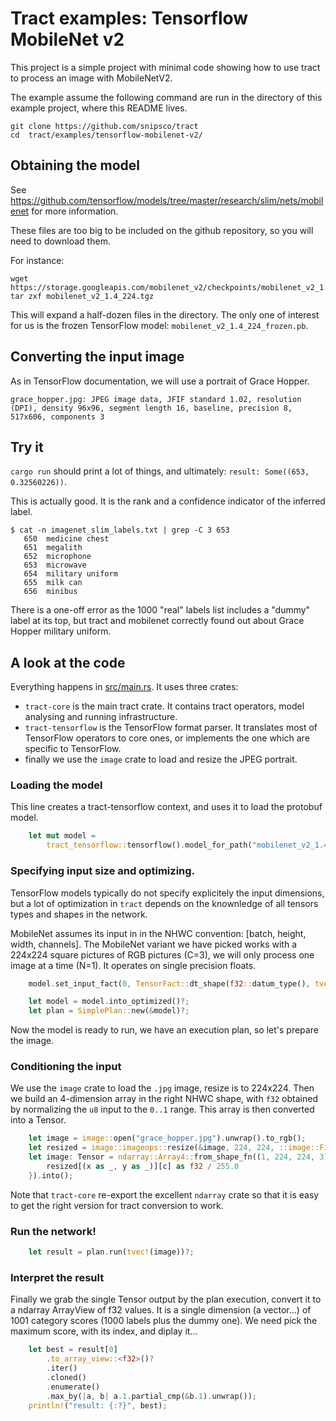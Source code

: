 # Tract examples: Tensorflow MobileNet v2

This project is a simple project with minimal code showing how to use tract to
process an image with MobileNetV2.

The example assume the following command are run in the directory of this
example project, where this README lives.

```
git clone https://github.com/snipsco/tract
cd  tract/examples/tensorflow-mobilenet-v2/
```

## Obtaining the model 

See https://github.com/tensorflow/models/tree/master/research/slim/nets/mobilenet for more information.

These files are too big to be included on the github repository, so you will need to download them.

For instance:

```
wget https://storage.googleapis.com/mobilenet_v2/checkpoints/mobilenet_v2_1.4_224.tgz
tar zxf mobilenet_v2_1.4_224.tgz
```

This will expand a half-dozen files in the directory. The only one of interest for us is the frozen TensorFlow model: `mobilenet_v2_1.4_224_frozen.pb`.

## Converting the input image

As in TensorFlow documentation, we will use a portrait of Grace Hopper.

```
grace_hopper.jpg: JPEG image data, JFIF standard 1.02, resolution (DPI), density 96x96, segment length 16, baseline, precision 8, 517x606, components 3
```

## Try it

`cargo run` should print a lot of things, and ultimately: `result: Some((653, 0.32560226))`.

This is actually good. It is the rank and a confidence indicator of the
inferred label.

```
$ cat -n imagenet_slim_labels.txt | grep -C 3 653
   650  medicine chest
   651  megalith
   652  microphone
   653  microwave
   654  military uniform
   655  milk can
   656  minibus
```

There is a one-off error as the 1000 "real" labels list includes a "dummy"
label at its top, but tract and mobilenet correctly found out about Grace
Hopper military uniform.

## A look at the code

Everything happens in [src/main.rs](src/main.rs). It uses three crates:

* `tract-core` is the main tract crate. It contains tract operators, model
    analysing and running infrastructure.
* `tract-tensorflow` is the TensorFlow format parser. It translates most of
    TensorFlow operators to core ones, or implements the one which are specific
    to TensorFlow.
* finally we use the `image` crate to load and resize the JPEG portrait.


### Loading the model

This line creates a tract-tensorflow context, and uses it to load the protobuf model.

```rust
    let mut model =
        tract_tensorflow::tensorflow().model_for_path("mobilenet_v2_1.4_224_frozen.pb")?;
```

### Specifying input size and optimizing.

TensorFlow models typically do not specify explicitely the input dimensions,
but a lot of optimization in `tract` depends on the knownledge of all tensors
types and shapes in the network.

MobileNet assumes its input in in the NHWC convention: [batch, height, width,
channels]. The MobileNet variant we have picked works with a 224x224 square
pictures of RGB pictures (C=3), we will only process one image at a time (N=1).
It operates on single precision floats.

```rust
    model.set_input_fact(0, TensorFact::dt_shape(f32::datum_type(), tvec!(1, 224, 224, 3)))?;

    let model = model.into_optimized()?;
    let plan = SimplePlan::new(&model)?;
```

Now the model is ready to run, we have an execution plan, so let's prepare the
image.

### Conditioning the input

We use the `image` crate to load the `.jpg` image, resize is to 224x224. Then
we build an 4-dimension array in the right NHWC shape, with `f32` obtained by
normalizing the `u8` input to the `0..1` range. This array is then converted
into a Tensor.

```rust
    let image = image::open("grace_hopper.jpg").unwrap().to_rgb();
    let resized = image::imageops::resize(&image, 224, 224, ::image::FilterType::Triangle);
    let image: Tensor = ndarray::Array4::from_shape_fn((1, 224, 224, 3), |(_, y, x, c)| {
        resized[(x as _, y as _)][c] as f32 / 255.0
    }).into();
```

Note that `tract-core` re-export the excellent `ndarray` crate so that it is
easy to get the right version for tract conversion to work.

### Run the network!

```rust
    let result = plan.run(tvec!(image))?;
```

### Interpret the result

Finally we grab the single Tensor output by the plan execution, convert it to a
ndarray ArrayView of f32 values. It is a single dimension (a vector...) of 1001
category scores (1000 labels plus the dummy one). We need pick the maximum
score, with its index, and diplay it...

```rust
    let best = result[0]
        .to_array_view::<f32>()?
        .iter()
        .cloned()
        .enumerate()
        .max_by(|a, b| a.1.partial_cmp(&b.1).unwrap());
    println!("result: {:?}", best);
```
